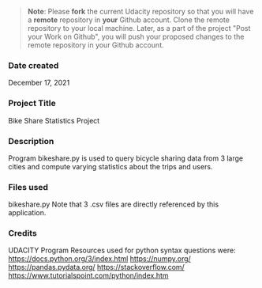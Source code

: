>**Note**: Please **fork** the current Udacity repository so that you will have a **remote** repository in **your** Github account. Clone the remote repository to your local machine. Later, as a part of the project "Post your Work on Github", you will push your proposed changes to the remote repository in your Github account.

### Date created
December 17, 2021

### Project Title
Bike Share Statistics Project

### Description
Program bikeshare.py is used to query bicycle sharing data
from 3 large cities and compute varying statistics about 
the trips and users.

### Files used
bikeshare.py
Note that 3 .csv files are directly referenced by this application.

### Credits
UDACITY Program
Resources used for python syntax questions were:
https://docs.python.org/3/index.html
https://numpy.org/
https://pandas.pydata.org/
https://stackoverflow.com/
https://www.tutorialspoint.com/python/index.htm
